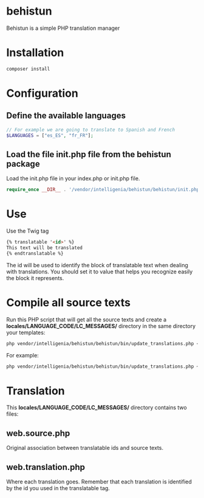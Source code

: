 # behistun
Behistun is a simple PHP translation manager

# Installation

```sh
composer install
```

# Configuration

## Define the available languages

```php
// For example we are going to translate to Spanish and French
$LANGUAGES = ["es_ES", "fr_FR"];
```

## Load the file init.php file from the behistun package

Load the init.php file in your index.php or init.php file.

```php
require_once __DIR__ . '/vendor/intelligenia/behistun/behistun/init.php';
```

# Use

Use the Twig tag 

```html
{% translatable '<id>' %}
This text will be translated
{% endtranslatable %}
```

The id will be used to identify the block of translatable text when dealing with translations. You should set it to value that helps you recognize easily the block it represents.

# Compile all source texts

Run this PHP script that will get all the source texts and create a **locales/LANGUAGE_CODE/LC_MESSAGES/** directory in the same directory your templates:

```sh
php vendor/intelligenia/behistun/behistun/bin/update_translations.php <template-path> <language> [purge]
```

For example:
```sh
php vendor/intelligenia/behistun/behistun/bin/update_translations.php ~/projects/my-web/public_html/templates/ en_US
```
# Translation
This **locales/LANGUAGE_CODE/LC_MESSAGES/** directory contains two files:

## web.source.php
Original association between translatable ids and source texts.

## web.translation.php
Where each translation goes. Remember that each translation is identified by the id you used in the translatable tag.
